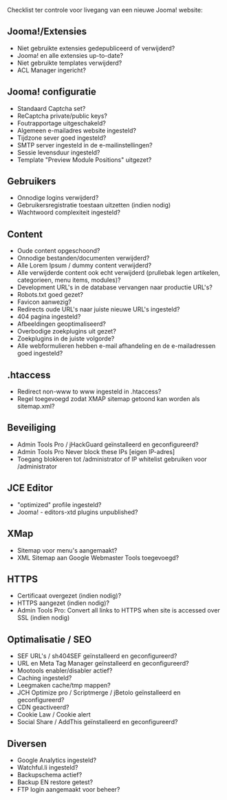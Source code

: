 Checklist ter controle voor livegang van een nieuwe Jooma! website:

## Jooma!/Extensies
* Niet gebruikte extensies gedepubliceerd of verwijderd?
* Jooma! en alle extensies up-to-date?
* Niet gebruikte templates verwijderd?
* ACL Manager ingericht?

## Jooma! configuratie
* Standaard Captcha set?
* ReCaptcha private/public keys?
* Foutrapportage uitgeschakeld?
* Algemeen e-mailadres website ingesteld?
* Tijdzone sever goed ingesteld?
* SMTP server ingesteld in de e-mailinstellingen?
* Sessie levensduur ingesteld?
* Template "Preview Module Positions" uitgezet?

## Gebruikers
* Onnodige logins verwijderd?
* Gebruikersregistratie toestaan uitzetten (indien nodig)
* Wachtwoord complexiteit ingesteld?

## Content
* Oude content opgeschoond?
* Onnodige bestanden/documenten verwijderd?
* Alle Lorem Ipsum / dummy content verwijderd?
* Alle verwijderde content ook echt verwijderd (prullebak legen artikelen, categorieen, menu items, modules)?
* Development URL's in de database vervangen naar productie URL's?
* Robots.txt goed gezet?
* Favicon aanwezig?
* Redirects oude URL's naar juiste nieuwe URL's ingesteld?
* 404 pagina ingesteld?
* Afbeeldingen geoptimaliseerd?
* Overbodige zoekplugins uit gezet?
* Zoekplugins in de juiste volgorde?
* Alle webformulieren hebben e-mail afhandeling en de e-mailadressen goed ingesteld?

## .htaccess
* Redirect non-www to www ingesteld in .htaccess?
* Regel toegevoegd zodat XMAP sitemap getoond kan worden als sitemap.xml?

## Beveiliging
* Admin Tools Pro / jHackGuard geïnstalleerd en geconfigureerd?
* Admin Tools Pro Never block these IPs [eigen IP-adres]
* Toegang blokkeren tot /administrator of IP whitelist gebruiken voor /administrator


## JCE Editor
* "optimized" profile ingesteld?
* Jooma! - editors-xtd plugins unpublished?

## XMap
* Sitemap voor menu's aangemaakt?
* XML Sitemap aan Google Webmaster Tools toegevoegd?

## HTTPS
* Certificaat overgezet (indien nodig)?
* HTTPS aangezet (indien nodig)?
* Admin Tools Pro: Convert all links to HTTPS when site is accessed over SSL (indien nodig)

## Optimalisatie / SEO
* SEF URL's / sh404SEF geïnstalleerd en geconfigureerd?
* URL en Meta Tag Manager geïnstalleerd en geconfigureerd?
* Mootools enabler/disabler actief?
* Caching ingesteld?
* Leegmaken cache/tmp mappen?
* JCH Optimize pro / Scriptmerge / jBetolo geïnstalleerd en geconfigureerd?
* CDN geactiveerd?
* Cookie Law / Cookie alert
* Social Share / AddThis geïnstalleerd en geconfigureerd?

## Diversen
* Google Analytics ingesteld?
* Watchful.li ingesteld?
* Backupschema actief?
* Backup EN restore getest?
* FTP login aangemaakt voor beheer?

